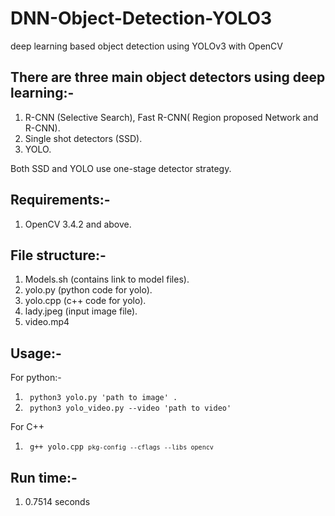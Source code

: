 # DNN-Object-Detection-YOLO3
deep learning based object detection using YOLOv3 with OpenCV

## There are three main object detectors using deep learning:-

1. R-CNN (Selective Search), Fast R-CNN( Region proposed Network and R-CNN).  
2. Single shot detectors (SSD).  
3. YOLO.  

Both SSD and YOLO use one-stage detector strategy.  

## Requirements:-  

1. OpenCV 3.4.2 and above.  

## File structure:-

1. Models.sh (contains link to model files).  
2. yolo.py (python code for yolo).  
3. yolo.cpp (c++ code for yolo).  
5. lady.jpeg (input image file).  
6. video.mp4

## Usage:-  

For python:-  

1. <code> python3 yolo.py 'path to image' . </code>
2. <code> python3 yolo_video.py --video 'path to video' </code>  

For C++

1. <code> g++ yolo.cpp `pkg-config --cflags --libs opencv` </code>
## Run time:-

1. 0.7514 seconds  





